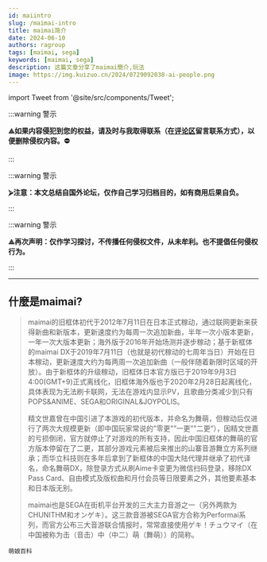 ```yaml
---
id: maiintro
slug: /maimai-intro
title: maimai简介
date: 2024-06-10
authors: ragroup
tags: [maimai, sega]
keywords: [maimai, sega]
description: 这篇文章分享了maimai簡介,玩法
image: https://img.kuizuo.cn/2024/0729092038-ai-people.png
---
```


import Tweet from '@site/src/components/Tweet';

:::warning 警示

**&#10177;如果内容侵犯到您的权益，请及时与我取得联系（在[评论区](https://github.com/studeent039/blognew/discussions/4)留言联系方式），以便删除侵权内容。&#9940;**


:::

:::warning 警示

**&#11162;注意：本文总结自国外论坛，仅作自己学习归档目的，如有商用后果自负。**


::: 

:::warning 警示

**&#10177;再次声明：仅作学习探讨，不传播任何侵权文件，从未牟利。也不提倡任何侵权行为。**

::: 


<!-- truncate -->
---
## 什麼是maimai?
>maimai的旧框体初代于2012年7月11日在日本正式稼动，通过联网更新来获得新曲和新版本，更新速度约为每周一次追加新曲，半年一次小版本更新，一年一次大版本更新；海外版于2016年开始场测并逐步稼动；基于新框体的maimai DX于2019年7月11日（也就是初代稼动的七周年当日）开始在日本稼动，更新速度大约为每两周一次追加新曲（一般伴随着新限时区域的开放）。由于新框体的升级稼动，旧框体日本官方版已于2019年9月3日4:00(GMT+9)正式离线化，旧框体海外版也于2020年2月28日起离线化，具体表现为无法刷卡联网，无法在游戏内显示PV，且歌曲分类减少到只有POPS&ANIME、SEGA和ORIGINAL&JOYPOLIS。
>
>精文世嘉曾在中国引进了本游戏的初代版本，并命名为舞萌，但稼动后仅进行了两次大规模更新（即中国玩家常说的”零更””一更””二更”），因精文世嘉的亏损倒闭，官方就停止了对游戏的所有支持，因此中国旧框体的舞萌的官方版本停留在了二更，其部分游戏元素被后来推出的山寨音游舞立方系列继承；而华立科技则在多年后拿到了新框体的中国大陆代理并继承了初代译名，命名舞萌DX，除登录方式从刷Aime卡变更为微信扫码登录，移除DX Pass Card、自由模式及版权曲和月付会员等日限要素之外，其他要素基本和日本版无别。
>
>maimai也是SEGA在街机平台开发的三大主力音游之一（另外两款为CHUNITHM和オンゲキ）。这三款音游被SEGA官方合称为Performai系列，而官方公布三大音游联合情报时，常常直接使用ゲキ！チュウマイ（在中国被称为击（音击）中（中二）萌（舞萌））的简称。

`萌娘百科`
